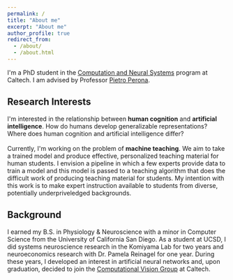 ```yaml
---
permalink: /
title: "About me"
excerpt: "About me"
author_profile: true
redirect_from: 
  - /about/
  - /about.html
---
```


I'm a PhD student in the [Computation and Neural Systems](https://www.bbe.caltech.edu/academics/cns) program at Caltech. I am advised by Professor [Pietro Perona](https://scholar.google.com/citations?user=j29kMCwAAAAJ&hl=en).

Research Interests
----
I'm interested in the relationship between **human cognition** and **artificial intelligence**. How do humans develop generalizable representations? Where does human cognition and artificial intelligence differ? <br/><br/>
Currently, I'm working on the problem of **machine teaching**. We aim to take a trained model and produce effective, personalized teaching material for human students. I envision a pipeline in which a few experts provide data to train a model and this model is passed to a teaching algorithm that does the difficult work of producing teaching material for students. My intention with this work is to make expert instruction available to students from diverse, potentially underpriveledged backgrounds.

Background
----
I earned my B.S. in Physiology & Neuroscience with a minor in Computer Science from the University of California San Diego. As a student at UCSD, I did systems neuroscience research in the Komiyama Lab for two years and neuroeconomics research with Dr. Pamela Reinagel for one year. During these years, I developed an interest in artificial neural networks and, upon graduation, decided to join the <a href="https://www.vision.caltech.edu">Computational Vision Group</a> at Caltech.
